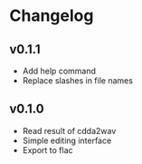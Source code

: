 # Changelog

## v0.1.1
- Add help command
- Replace slashes in file names

## v0.1.0
- Read result of cdda2wav
- Simple editing interface
- Export to flac
